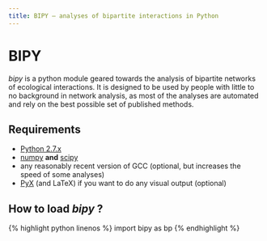```yaml
---
title: BIPY — analyses of bipartite interactions in Python
---
```


<title>{{ page.title}}</title>

# BIPY

*bipy* is a python module geared towards the analysis of bipartite networks of ecological interactions. It is designed to be used by people with little to no background in network analysis, as most of the analyses are automated and rely on the best possible set of published methods.

## Requirements

* [Python 2.7.x](http://www.python.org/getit/releases/2.7/)
* [numpy](http://numpy.scipy.org/) **and** [scipy](http://www.scipy.org/)
* any reasonably recent version of GCC (optional, but increases the speed of some analyses)
* [PyX](http://pyx.sourceforge.net/) (and LaTeX) if you want to do any visual output (optional)

## How to load *bipy* ?

{% highlight python linenos %}
import bipy as bp
{% endhighlight %}